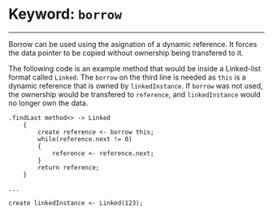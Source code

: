 # Keyword: `borrow`

---

Borrow can be used using the asignation of a dynamic reference. It forces the data pointer to be copied without ownership being transfered to it.

The following code is an example method that would be inside a Linked-list format called `Linked`. The `borrow` on the third line is needed as `this` is a dynamic reference that is owned by `linkedInstance`. If `borrow` was not used, the ownership would be transfered to `reference`, and `linkedInstance` would no longer own the data.
```
.findLast method<> -> Linked
    {
        create reference <- borrow this;
        while(reference.next != 0)
        {
            reference <- reference.next;
        }
        return reference;
    }

...

create linkedInstance <- Linked(123);
```